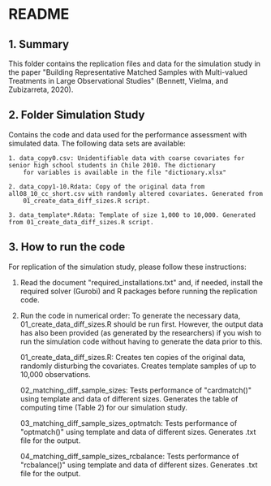 # README

## 1. Summary

This folder contains the replication files and data for the simulation study in the paper "Building Representative Matched Samples with Multi-valued Treatments in Large Observational Studies" (Bennett, Vielma, and Zubizarreta, 2020).

## 2. Folder Simulation Study

Contains the code and data used for the performance assessment with simulated data. The following data sets are available:

	1. data_copy0.csv: Unidentifiable data with coarse covariates for senior high school students in Chile 2010. The dictionary
		for variables is available in the file "dictionary.xlsx"

	2. data_copy1-10.Rdata: Copy of the original data from all08_10_cc_short.csv with randomly altered covariates. Generated from 
		01_create_data_diff_sizes.R script.

	3. data_template*.Rdata: Template of size 1,000 to 10,000. Generated from 01_create_data_diff_sizes.R script.


## 3. How to run the code

For replication of the simulation study, please follow these instructions:

1. Read the document "required_installations.txt" and, if needed, install the required solver (Gurobi) and R packages before running the replication code.

2. Run the code in numerical order: To generate the necessary data, 01_create_data_diff_sizes.R should be run first. However, the output data has also been provided (as generated by the researchers) if you wish to run the simulation code without having to generate the data prior to this.

	01_create_data_diff_sizes.R: Creates ten copies of the original data, randomly disturbing the covariates. Creates template samples of up to 
		10,000 observations.

	02_matching_diff_sample_sizes: Tests performance of "cardmatch()" using template and data of different sizes. Generates the table of computing 
		time (Table 2) for our simulation study.

	03_matching_diff_sample_sizes_optmatch: Tests performance of "optmatch()" using template and data of different sizes. Generates .txt file for the 
		output.

	04_matching_diff_sample_sizes_rcbalance: Tests performance of "rcbalance()" using template and data of different sizes. Generates .txt file for the 
		output.
